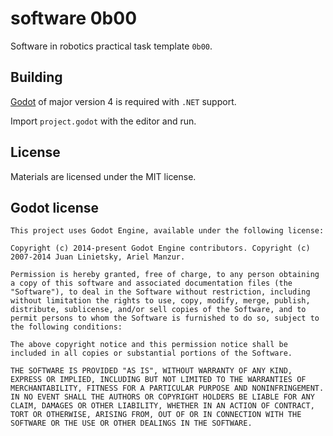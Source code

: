 # software 0b00

Software in robotics practical task template `0b00`.

## Building

[Godot](https://godotengine.org) of major version 4 is required with `.NET` support.

Import `project.godot` with the editor and run.

## License

Materials are licensed under the MIT license.

## Godot license

```
This project uses Godot Engine, available under the following license:

Copyright (c) 2014-present Godot Engine contributors. Copyright (c) 2007-2014 Juan Linietsky, Ariel Manzur.

Permission is hereby granted, free of charge, to any person obtaining a copy of this software and associated documentation files (the "Software"), to deal in the Software without restriction, including without limitation the rights to use, copy, modify, merge, publish, distribute, sublicense, and/or sell copies of the Software, and to permit persons to whom the Software is furnished to do so, subject to the following conditions:

The above copyright notice and this permission notice shall be included in all copies or substantial portions of the Software.

THE SOFTWARE IS PROVIDED "AS IS", WITHOUT WARRANTY OF ANY KIND, EXPRESS OR IMPLIED, INCLUDING BUT NOT LIMITED TO THE WARRANTIES OF MERCHANTABILITY, FITNESS FOR A PARTICULAR PURPOSE AND NONINFRINGEMENT. IN NO EVENT SHALL THE AUTHORS OR COPYRIGHT HOLDERS BE LIABLE FOR ANY CLAIM, DAMAGES OR OTHER LIABILITY, WHETHER IN AN ACTION OF CONTRACT, TORT OR OTHERWISE, ARISING FROM, OUT OF OR IN CONNECTION WITH THE SOFTWARE OR THE USE OR OTHER DEALINGS IN THE SOFTWARE.
```
